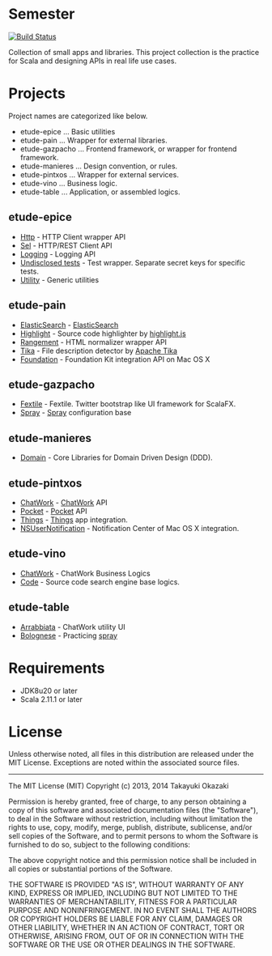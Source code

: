 # Semester

[![Build Status](https://travis-ci.org/watermint/Semester.png)](https://travis-ci.org/watermint/Semester)

Collection of small apps and libraries. This project collection is the practice for Scala and designing APIs in real life use cases. 

# Projects

Project names are categorized like below.

* etude-epice ... Basic utilities
* etude-pain ... Wrapper for external libraries.
* etude-gazpacho ... Frontend framework, or wrapper for frontend framework.
* etude-manieres ... Design convention, or rules.
* etude-pintxos ... Wrapper for external services.
* etude-vino ... Business logic.
* etude-table ... Application, or assembled logics.

## etude-epice

* [Http](etude-epice-http) - HTTP Client wrapper API
* [Sel](etude-epice-sel) - HTTP/REST Client API
* [Logging](etude-epice-logging) - Logging API
* [Undisclosed tests](etude-epice-undisclosed) - Test wrapper. Separate secret keys for specific tests.
* [Utility](etude-epice-utility) - Generic utilities

## etude-pain

* [ElasticSearch](etude-pain-elasticsearch) - [ElasticSearch](http://www.elasticsearch.org) 
* [Highlight](etude-pain-highlight) - Source code highlighter by [highlight.js](http://highlightjs.org)
* [Rangement](etude-pain-rangement) - HTML normalizer wrapper API
* [Tika](etude-pain-tika) - File description detector by [Apache Tika](http://tika.apache.org) 
* [Foundation](etude-pain-foundation) - Foundation Kit integration API on Mac OS X

## etude-gazpacho

* [Fextile](etude-gazpacho-fextile) - Fextile. Twitter bootstrap like UI framework for ScalaFX.
* [Spray](etude-gazpacho-spray) - [Spray](http://spray.io) configuration base

## etude-manieres

* [Domain](etude-manieres-domain) - Core Libraries for Domain Driven Design (DDD).

## etude-pintxos

* [ChatWork](etude-pintxos-chatwork) - [ChatWork](http://chatwork.com) API
* [Pocket](etude-pintxos-pocket) - [Pocket](http://getpocket.com) API
* [Things](etude-pintxos-things) - [Things](https://culturedcode.com/things/) app integration.
* [NSUserNotification](etude-pintxos-nsunc) - Notification Center of Mac OS X integration.

## etude-vino

* [ChatWork](etude-vino-chatwork) - ChatWork Business Logics
* [Code](etude-vino-code) - Source code search engine base logics.

## etude-table

* [Arrabbiata](etude-table-arrabbiata) - ChatWork utility UI
* [Bolognese](etude-table-bolognese) - Practicing [spray](http://spray.io)

# Requirements

* JDK8u20 or later
* Scala 2.11.1 or later

# License

Unless otherwise noted, all files in this distribution are released under the MIT License.
Exceptions are noted within the associated source files.

----

The MIT License (MIT) Copyright (c) 2013, 2014 Takayuki Okazaki

Permission is hereby granted, free of charge, to any person obtaining a copy of this software and associated documentation files (the "Software"), to deal in the Software without restriction, including without limitation the rights to use, copy, modify, merge, publish, distribute, sublicense, and/or sell copies of the Software, and to permit persons to whom the Software is furnished to do so, subject to the following conditions:

The above copyright notice and this permission notice shall be included in all copies or substantial portions of the Software.

THE SOFTWARE IS PROVIDED "AS IS", WITHOUT WARRANTY OF ANY KIND, EXPRESS OR IMPLIED, INCLUDING BUT NOT LIMITED TO THE WARRANTIES OF MERCHANTABILITY, FITNESS FOR A PARTICULAR PURPOSE AND NONINFRINGEMENT. IN NO EVENT SHALL THE AUTHORS OR COPYRIGHT HOLDERS BE LIABLE FOR ANY CLAIM, DAMAGES OR OTHER LIABILITY, WHETHER IN AN ACTION OF CONTRACT, TORT OR OTHERWISE, ARISING FROM, OUT OF OR IN CONNECTION WITH THE SOFTWARE OR THE USE OR OTHER DEALINGS IN THE SOFTWARE.
